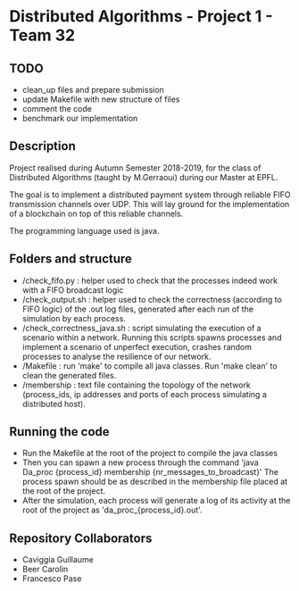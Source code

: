 # Distributed Algorithms - Project 1 - Team 32

## TODO
- clean_up files and prepare submission
- update Makefile with new structure of files
- comment the code
- benchmark our implementation

## Description
Project realised during Autumn Semester 2018-2019, for the class of Distributed Algorithms (taught by M.Gerraoui) during our Master at EPFL.
    
The goal is to implement a distributed payment system through reliable FIFO transmission channels over UDP. This will lay ground for the implementation of a blockchain on top of this reliable channels.

The programming language used is java.

## Folders and structure 

- /check_fifo.py : helper used to check that the processes indeed work with a FIFO broadcast logic
- /check_output.sh : helper used to check the correctness (according to FIFO logic) of the .out log files, generated after each run of the simulation by each process.
- /check_correctness_java.sh : script simulating the execution of a scenario within a network. Running this scripts spawns processes and implement a scenario of unperfect execution, crashes random processes to analyse the resilience of our network.
- /Makefile : run 'make' to compile all java classes. Run 'make clean' to clean the generated files.
- /membership : text file containing the topology of the network (process_ids, ip addresses and ports of each process simulating a distributed host).


## Running the code
- Run the Makefile at the root of the project to compile the java classes
- Then you can spawn a new process through the command 'java Da_proc {process_id} membership {nr_messages_to_broadcast}'
The process spawn should be as described in the membership file placed at the root of the project.
- After the simulation, each process will generate a log of its activity at the root of the project as 'da_proc_{process_id}.out'.

## Repository Collaborators

  - Caviggia Guillaume
  - Beer Carolin
  - Francesco Pase